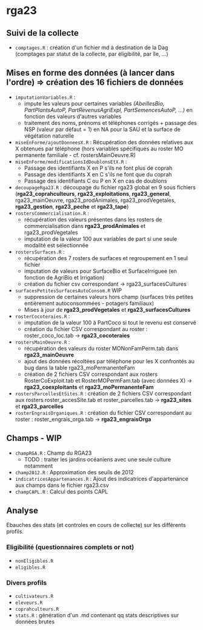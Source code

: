 # rga23

## Suivi de la collecte
- `comptages.R` : création d'un fichier md à destination de la Dag (comptages par statut de la collecte, par éligibilité, par île, ...)

## Mises en forme des données (à lancer dans l'ordre) => création des 16 fichiers de données
- `imputationVariables.R` :
    - impute les valeurs pour certaines variables *(AbeillesBio, PartPlantsAutoP, PartRevenusAgriExpl, PartSemencesAutoP, ...)* en fonction des valeurs d'autres variables
    - traitement des noms, prénoms et téléphones corrigés + passage des NSP (valeur par défaut = 1) en NA pour la SAU et la surface de végétation naturelle
- `miseEnForme/ajoutDonneesX.R` : Récupération des données relatives aux X obtenues par téléphone (hors variables spécifiques au roster MO permanente familiale - cf. rostersMainOeuvre.R)
- `miseEnForme/modificationsIdDoublonsEtX.R` :
    - Passage des identifiants X en P s'ils ne font plus de coprah
    - Passage des identifiants X en C s'ils ne font que du coprah
    - Passage des identifiants C ou P en X en cas de doublons
- `decoupageRga23.R` : découpage du fichier rga23 global en 9 sous fichiers (**rga23_coprahculteurs**, **rga23_exploitations**, **rga23_general**, rga23_mainOeuvre, rga23_prodAnimales, rga23_prodVegetales, **rga23_gestion**, **rga23_peche** et **rga23_tape**)
- `rostersCommercialisation.R` :
    - récupération des valeurs présentes dans les rosters de commercialisation dans **rga23_prodAnimales** et rga23_prodVegetales
    - imputation de la valeur 100 aux variables de part si une seule modalité est sélectionnée
- `rostersSurfaces.R` : 
    - récupération des 7 rosters de surfaces et regroupement en 1 seul fichier
    - imputation de valeurs pour SurfaceBio et SurfaceIrriguee (en fonction de AgriBio et Irrigation)
    - création du fichier csv correspondant -> rga23_surfacesCultures
- `surfacesPetitesSurfacesAutoConsom.R` WIP
    - suppression de certaines valeurs hors champ (surfaces très petites entièrement autoconsommées - potagers familiaux)
    - Mises à jour de **rga23_prodVegetales** et **rga23_surfacesCultures**
- `rosterCocoteraies.R` :
    - imputation de la valeur 100 à PartCoco si tout le revenu est conservé
    - création du fichier CSV correspondant au roster : roster_coco_loc.tab -> **rga23_cocoteraies**
- `rostersMainOeuvre.R` :
    - récupération des valeurs du roster MONonFamPerm.tab dans **rga23_mainOeuvre**
    - ajout des données récoltées par téléphone pour les X confrontés au bug dans la table rga23_moPermanenteFam
    - création de 2 fichiers CSV correspondant aux rosters RosterCoExploit.tab et RosterMOPermFam.tab (avec données X) -> **rga23_coexploitants** et **rga23_moPermanenteFam**
- `rostersParcellesEtSites.R` : création de 2 fichiers CSV correspondant aux rosters roster_accesSite.tab et roster_parcelles.tab -> **rga23_sites** et **rga23_parcelles**
- `rosterEngraisOrganiques.R` : création du fichier CSV correspondant au roster : roster_engrais_orga.tab -> **rga23_engraisOrga**

## Champs - WIP
- `champRGA.R` : Champ du RGA23
    - TODO : traiter les jardins océaniens avec une seule culture notamment
- `champ2012.R` : Approximation des seuils de 2012
- `indicatricesAppartenances.R` : Ajout des indicatrices d'appartenance aux champs dans le fichier rga23.csv
- `champCAPL.R` : Calcul des points CAPL
  
## Analyse

Ebauches des stats (et controles en cours de collecte) sur les différents profils.
### Eligibilité (questionnaires complets or not)
- `nonEligibles.R`
- `eligibles.R`
### Divers profils
- `cultivateurs.R`
- `eleveurs.R`
- `coprahculteurs.R`
- `stats.R` : génération d'un .md contenant qq stats descriptives sur données brutes
